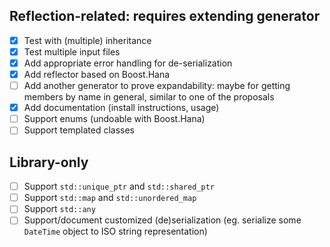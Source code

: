 ## Reflection-related: requires extending generator
- [x] Test with (multiple) inheritance
- [x] Test multiple input files
- [x] Add appropriate error handling for de-serialization
- [x] Add reflector based on Boost.Hana
- [ ] Add another generator to prove expandability: maybe for getting members by name in general, similar to one of the proposals
- [x] Add documentation (install instructions, usage)
- [ ] Support enums (undoable with Boost.Hana)
- [ ] Support templated classes

## Library-only
- [ ] Support `std::unique_ptr` and `std::shared_ptr`
- [ ] Support `std::map` and `std::unordered_map`
- [ ] Support `std::any`
- [ ] Support/document customized (de)serialization (eg. serialize some `DateTime` object to ISO string representation)